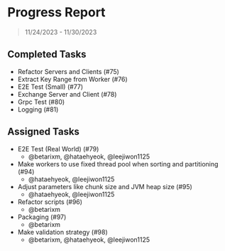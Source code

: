 # Progress Report

> 11/24/2023 - 11/30/2023

## Completed Tasks

- Refactor Servers and Clients (#75)
- Extract Key Range from Worker (#76)
- E2E Test (Small) (#77)
- Exchange Server and Client (#78)
- Grpc Test (#80)
- Logging (#81)

## Assigned Tasks

- E2E Test (Real World) (#79)
  - @betarixm, @hataehyeok, @leejiwon1125
- Make workers to use fixed thread pool when sorting and partitioning (#94)
  - @hataehyeok, @leejiwon1125
- Adjust parameters like chunk size and JVM heap size (#95)
  - @hataehyeok, @leejiwon1125
- Refactor scripts (#96)
  - @betarixm
- Packaging (#97)
  - @betarixm
- Make validation strategy (#98)
  - @betarixm, @hataehyeok, @leejiwon1125
